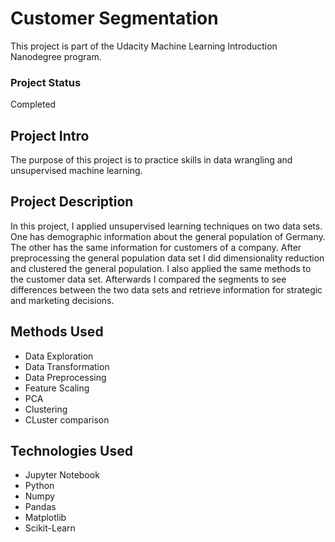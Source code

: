  # Customer Segmentation
This project is part of the Udacity Machine Learning Introduction Nanodegree program.

### Project Status
Completed

## Project Intro
The purpose of this project is to practice skills in data wrangling and unsupervised machine learning.

## Project Description
In this project, I applied unsupervised learning techniques on two data sets. One has demographic information about the general population of Germany. The other has the same information for customers of a company. After preprocessing the general population data set I did dimensionality reduction and clustered the general population. I also applied the same methods to the customer data set. Afterwards I compared the segments to see differences between the two data sets and retrieve information for strategic and marketing decisions. 

## Methods Used
- Data Exploration
- Data Transformation
- Data Preprocessing
- Feature Scaling
- PCA
- Clustering
- CLuster comparison

## Technologies Used
- Jupyter Notebook
- Python
- Numpy
- Pandas
- Matplotlib
- Scikit-Learn
